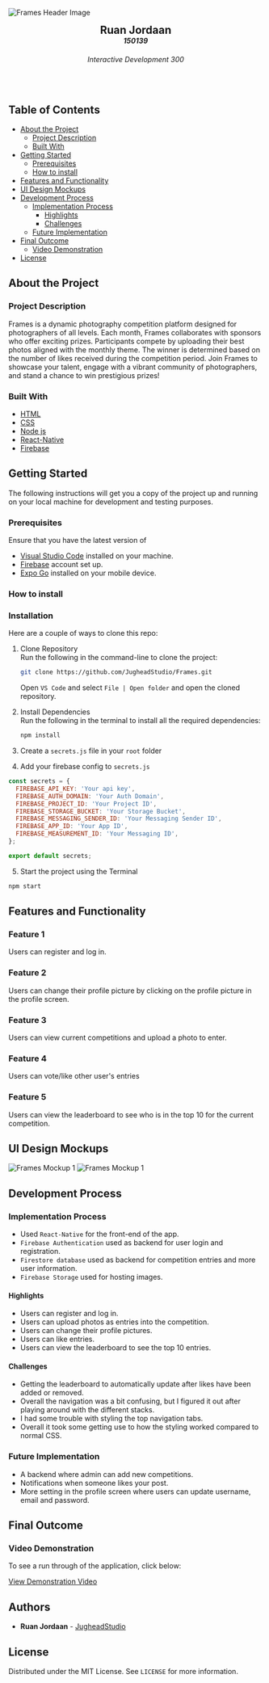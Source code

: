 ![Frames Header Image](https://github.com/JugheadStudio/Github-assets/blob/main/Frames/FramesHeader.png?raw=true)

<!-- HEADER SECTION -->
<h2 align="center" style="padding:0;margin:0;">Ruan Jordaan</h2>
<h5 align="center" style="padding:0;margin:0;">150139</h5>
<h6 align="center">Interactive Development 300</h6>
</br>
   
<!-- TABLE OF CONTENTS -->
## Table of Contents

- [About the Project](#about-the-project)
  - [Project Description](#project-description)
  - [Built With](#built-with)
- [Getting Started](#getting-started)
  - [Prerequisites](#prerequisites)
  - [How to install](#how-to-install)
- [Features and Functionality](#features-and-functionality)
- [UI Design Mockups](#ui-design-mockups)
- [Development Process](#development-process)
  - [Implementation Process](#implementation-process)
    - [Highlights](#highlights)
    - [Challenges](#challenges)
  - [Future Implementation](#future-implementation)
- [Final Outcome](#final-outcome)
  - [Video Demonstration](#video-demonstration)
- [License](#license)

<!--PROJECT DESCRIPTION-->

## About the Project

### Project Description

Frames is a dynamic photography competition platform designed for photographers of all levels. Each month, Frames collaborates with sponsors who offer exciting prizes. Participants compete by uploading their best photos aligned with the monthly theme. The winner is determined based on the number of likes received during the competition period. Join Frames to showcase your talent, engage with a vibrant community of photographers, and stand a chance to win prestigious prizes!

### Built With

- [HTML](https://html.com/)
- [CSS](https://www.w3schools.com/css/)
- [Node js](https://nodejs.org/en)
- [React-Native](https://reactnative.dev/)
- [Firebase](https://firebase.google.com/)

## Getting Started

The following instructions will get you a copy of the project up and running on your local machine for development and testing purposes.

### Prerequisites

Ensure that you have the latest version of

- [Visual Studio Code](https://code.visualstudio.com/) installed on your machine.
- [Firebase](https://firebase.google.com/) account set up.
- [Expo Go](https://expo.dev/go) installed on your mobile device.

### How to install

### Installation

Here are a couple of ways to clone this repo:

1.  Clone Repository </br>
    Run the following in the command-line to clone the project:

    ```sh
    git clone https://github.com/JugheadStudio/Frames.git
    ```

    Open `VS Code` and select `File | Open folder` and open the cloned repository.

2.  Install Dependencies </br>
    Run the following in the terminal to install all the required dependencies:

    ```sh
    npm install
    ```
3. Create a `secrets.js` file in your `root` folder

4. Add your firebase config to `secrets.js`
```javascript
const secrets = {
  FIREBASE_API_KEY: 'Your api key',
  FIREBASE_AUTH_DOMAIN: 'Your Auth Domain',
  FIREBASE_PROJECT_ID: 'Your Project ID',
  FIREBASE_STORAGE_BUCKET: 'Your Storage Bucket',
  FIREBASE_MESSAGING_SENDER_ID: 'Your Messaging Sender ID',
  FIREBASE_APP_ID: 'Your App ID',
  FIREBASE_MEASUREMENT_ID: 'Your Messaging ID',
};

export default secrets;
```

5. Start the project using the Terminal
```sh
npm start
```

## Features and Functionality

### Feature 1

Users can register and log in.

### Feature 2

Users can change their profile picture by clicking on the profile picture in the profile screen.

### Feature 3

Users can view current competitions and upload a photo to enter.

### Feature 4

Users can vote/like other user's entries

### Feature 5

Users can view the leaderboard to see who is in the top 10 for the current competition.


<!-- CONCEPT PROCESS -->

## UI Design Mockups

![Frames Mockup 1](https://github.com/JugheadStudio/Github-assets/blob/main/Frames/mockup2.jpg?raw=true)
![Frames Mockup 1](https://github.com/JugheadStudio/Github-assets/blob/main/Frames/mockup3.jpg?raw=true)

<!-- DEVELOPMENT PROCESS -->

## Development Process

### Implementation Process

- Used `React-Native` for the front-end of the app.
- `Firebase Authentication` used as backend for user login and registration.
- `Firestore database` used as backend for competition entries and more user information.
- `Firebase Storage` used for hosting images.

#### Highlights

- Users can register and log in.
- Users can upload photos as entries into the competition.
- Users can change their profile pictures.
- Users can like entries.
- Users can view the leaderboard to see the top 10 entries.

#### Challenges

- Getting the leaderboard to automatically update after likes have been added or removed.
- Overall the navigation was a bit confusing, but I figured it out after playing around with the different stacks.
- I had some trouble with styling the top navigation tabs.
- Overall it took some getting use to how the styling worked compared to normal CSS.

### Future Implementation

- A backend where admin can add new competitions.
- Notifications when someone likes your post.
- More setting in the profile screen where users can update username, email and password.

## Final Outcome

### Video Demonstration

To see a run through of the application, click below:

[View Demonstration Video](https://drive.google.com/file/d/1ZwfC1dtw68NJ7VuCXeVgQ5dCumgKVxcu/view?usp=sharing)

<!-- AUTHORS -->

## Authors

- **Ruan Jordaan** - [JugheadStudio](https://github.com/JugheadStudio)

<!-- LICENSE -->

## License

Distributed under the MIT License. See `LICENSE` for more information.

<!-- LICENSE -->
